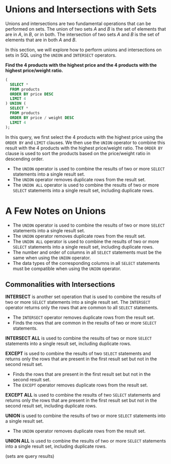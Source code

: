 # Unions and Intersections with Sets

Unions and intersections are two fundamental operations that can be performed on sets. The union of two sets $A$ and $B$ is the set of elements that are in $A$, in $B$, or in both. The intersection of two sets $A$ and $B$ is the set of elements that are in both $A$ and $B$.

In this section, we will explore how to perform unions and intersections on sets in SQL using the `UNION` and `INTERSECT` operators.

**Find the 4 products with the highest price and the 4 products with the highest price/weight ratio.**

```sql
(
  SELECT *
  FROM products
  ORDER BY price DESC
  LIMIT 4
) UNION (
  SELECT *
  FROM products
  ORDER BY price / weight DESC
  LIMIT 4
);
```

In this query, we first select the 4 products with the highest price using the `ORDER BY` and `LIMIT` clauses. We then use the `UNION` operator to combine this result with the 4 products with the highest price/weight ratio. The `ORDER BY` clause is used to sort the products based on the price/weight ratio in descending order.

- The `UNION` operator is used to combine the results of two or more `SELECT` statements into a single result set.
- The `UNION` operator removes duplicate rows from the result set.
- The `UNION ALL` operator is used to combine the results of two or more `SELECT` statements into a single result set, including duplicate rows.

# A Few Notes on Unions

- The `UNION` operator is used to combine the results of two or more `SELECT` statements into a single result set.
- The `UNION` operator removes duplicate rows from the result set.
- The `UNION ALL` operator is used to combine the results of two or more `SELECT` statements into a single result set, including duplicate rows.
- The number and order of columns in all `SELECT` statements must be the same when using the `UNION` operator.
- The data types of the corresponding columns in all `SELECT` statements must be compatible when using the `UNION` operator.

## Commonalities with Intersections

**INTERSECT** is another set operation that is used to combine the results of two or more `SELECT` statements into a single result set. The `INTERSECT` operator returns only the rows that are common to all `SELECT` statements.

- The `INTERSECT` operator removes duplicate rows from the result set.
- Finds the rows that are common in the results of two or more `SELECT` statements.

**INTERSECT ALL** is used to combine the results of two or more `SELECT` statements into a single result set, including duplicate rows.

**EXCEPT** is used to combine the results of two `SELECT` statements and returns only the rows that are present in the first result set but not in the second result set.

- Finds the rows that are present in the first result set but not in the second result set.
- The `EXCEPT` operator removes duplicate rows from the result set.

**EXCEPT ALL** is used to combine the results of two `SELECT` statements and returns only the rows that are present in the first result set but not in the second result set, including duplicate rows.

**UNION** is used to combine the results of two or more `SELECT` statements into a single result set.

- The `UNION` operator removes duplicate rows from the result set.

**UNION ALL** is used to combine the results of two or more `SELECT` statements into a single result set, including duplicate rows.

(sets are query results)
